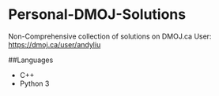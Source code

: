 # Personal-DMOJ-Solutions
Non-Comprehensive collection of solutions on DMOJ.ca
User: https://dmoj.ca/user/andyliu

##Languages
- C++
- Python 3
